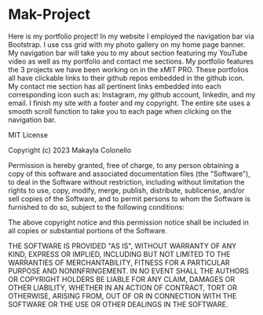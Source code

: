 # Mak-Project

Here is my portfolio project! In my website I employed the navigation bar via Bootstrap. I use css grid with my photo gallery on my home page banner. My navigation bar will take you to my about section featuring my YouTube video as well as my portfolio and contact me sections. My portfolio features the 3 projects we have been working on in the xMIT PRO. These portfolios all have clickable links to their github repos embedded in the github icon. My contact me section has all pertinent links embedded into each corresponding icon such as: Instagram, my github account, linkedin, and my email. I finish my site with a footer and my copyright. The entire site uses a smooth scroll function to take you to each page when clicking on the navigation bar.

MIT License

Copyright (c) 2023 Makayla Colonello

Permission is hereby granted, free of charge, to any person obtaining a copy of this software and associated documentation files (the "Software"), to deal in the Software without restriction, including without limitation the rights to use, copy, modify, merge, publish, distribute, sublicense, and/or sell copies of the Software, and to permit persons to whom the Software is furnished to do so, subject to the following conditions:

The above copyright notice and this permission notice shall be included in all copies or substantial portions of the Software.

THE SOFTWARE IS PROVIDED "AS IS", WITHOUT WARRANTY OF ANY KIND, EXPRESS OR IMPLIED, INCLUDING BUT NOT LIMITED TO THE WARRANTIES OF MERCHANTABILITY, FITNESS FOR A PARTICULAR PURPOSE AND NONINFRINGEMENT. IN NO EVENT SHALL THE AUTHORS OR COPYRIGHT HOLDERS BE LIABLE FOR ANY CLAIM, DAMAGES OR OTHER LIABILITY, WHETHER IN AN ACTION OF CONTRACT, TORT OR OTHERWISE, ARISING FROM, OUT OF OR IN CONNECTION WITH THE SOFTWARE OR THE USE OR OTHER DEALINGS IN THE SOFTWARE.
